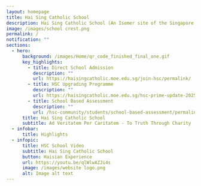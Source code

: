 ```yaml
---
layout: homepage
title: Hai Sing Catholic School
description: Hai Sing Catholic School (An Isomer site of the Singapore Government)
image: /images/school crest.png
permalink: /
notification: ""
sections:
  - hero:
      background: /images/Home/qr_code_finished_final_one.gif
      key_highlights:
        - title: Direct School Admission
          description: ""
          url: https://haisingcatholic.moe.edu.sg/join-hsc/permalink/
        - title: HSC Upgrading Programme
          description: ""
          url: https://haisingcatholic.moe.edu.sg/hsc-prime-update-2025/
        - title: School Based Assessment
          description: ""
          url: /hsc-community/students/school-based-assessment/permalink/
      title: Hai Sing Catholic School
      subtitle: Ad Veritatem Per Caritatem - To Truth Through Charity
  - infobar:
      title: Highlights
  - infopic:
      title: HSC School Video
      subtitle: Hai Sing Catholic School
      button: Haisian Experience
      url: https://youtu.be/qlWlwAZJi4s
      image: /images/website logo.png
      alt: Image alt text
---
```

